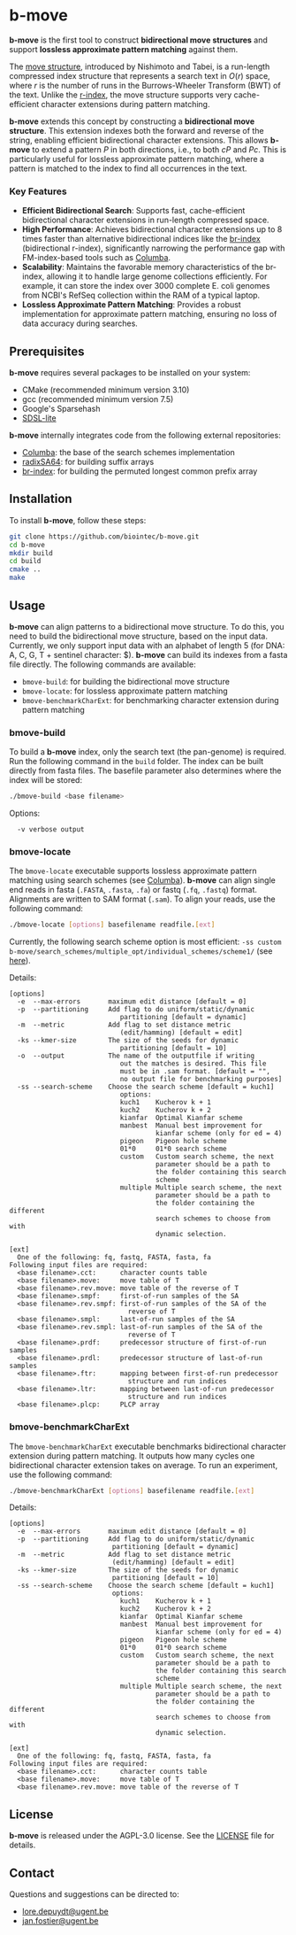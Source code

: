 # b-move

**b-move** is the first tool to construct **bidirectional move structures** and support **lossless approximate pattern matching** against them.

The [move structure](https://drops.dagstuhl.de/entities/document/10.4230/LIPIcs.ICALP.2021.101), introduced by Nishimoto and Tabei, is a run-length compressed index structure that represents a search text in $O(r)$ space, where $r$ is the number of runs in the Burrows-Wheeler Transform (BWT) of the text. Unlike the [r-index](https://github.com/nicolaprezza/r-index), the move structure supports very cache-efficient character extensions during pattern matching.

**b-move** extends this concept by constructing a **bidirectional move structure**. This extension indexes both the forward and reverse of the string, enabling efficient bidirectional character extensions. This allows **b-move** to extend a pattern $P$ in both directions, i.e., to both $cP$ and $Pc$. This is particularly useful for lossless approximate pattern matching, where a pattern is matched to the index to find all occurrences in the text.

### Key Features

* **Efficient Bidirectional Search**: Supports fast, cache-efficient bidirectional character extensions in run-length compressed space.
* **High Performance**: Achieves bidirectional character extensions up to 8 times faster than alternative bidirectional indices like the [br-index](https://github.com/U-Ar/br-index) (bidirectional r-index), significantly narrowing the performance gap with FM-index-based tools such as [Columba](https://github.com/biointec/columba).
* **Scalability**: Maintains the favorable memory characteristics of the br-index, allowing it to handle large genome collections efficiently. For example, it can store the index over 3000 complete E. coli genomes from NCBI's RefSeq collection within the RAM of a typical laptop.
* **Lossless Approximate Pattern Matching**: Provides a robust implementation for approximate pattern matching, ensuring no loss of data accuracy during searches.

## Prerequisites

**b-move** requires several packages to be installed on your system:
* CMake (recommended minimum version 3.10)
* gcc (recommended minimum version 7.5)
* Google's Sparsehash
* [SDSL-lite](https://github.com/simongog/sdsl-lite)

**b-move** internally integrates code from the following external repositories:
* [Columba](https://github.com/biointec/columba): the base of the search schemes implementation
* [radixSA64](https://github.com/mariusmni/radixSA64): for building suffix arrays
* [br-index](https://github.com/U-Ar/br-index): for building the permuted longest common prefix array

<!-- How to install these packages:

As a root, execute the following commands:

on Redhat / Fedora distributions
```bash
yum install cmake
yum install sparsehash-devel
``` 

on Ubuntu / Debian distributions
```bash
apt-get install cmake
apt-get install libsparsehash-dev
```   -->

## Installation

To install **b-move**, follow these steps:

```bash
git clone https://github.com/biointec/b-move.git
cd b-move
mkdir build
cd build
cmake ..
make 
```

## Usage
**b-move** can align patterns to a bidirectional move structure. To do this, you need to build the bidirectional move structure, based on the input data. Currently, we only support input data with an alphabet of length 5 (for DNA: A, C, G, T + sentinel character: $). **b-move** can build its indexes from a fasta file directly. The following commands are available:
* `bmove-build`: for building the bidirectional move structure
* `bmove-locate`: for lossless approximate pattern matching
* `bmove-benchmarkCharExt`: for benchmarking character extension during pattern matching


### bmove-build

To build a **b-move** index, only the search text (the pan-genome) is required. Run the following command in the `build` folder. The index can be built directly from fasta files. The basefile parameter also determines where the index will be stored:

```bash
./bmove-build <base filename>
```

Options:

```
  -v verbose output
```
 
### bmove-locate
The `bmove-locate` executable supports lossless approximate pattern matching using search schemes (see [Columba](https://github.com/biointec/columba)). **b-move** can align single end reads in fasta (`.FASTA`, `.fasta`, `.fa`) or fastq (`.fq`, `.fastq`) format. Alignments are written to SAM format (`.sam`). To align your reads, use the following command: 

```bash
./bmove-locate [options] basefilename readfile.[ext]
```

Currently, the following search scheme option is most efficient: `-ss custom b-move/search_schemes/multiple_opt/individual_schemes/scheme1/` (see [here](https://doi.org/10.1007/978-1-0716-3989-4_11)).

Details:
```
[options]
  -e  --max-errors       maximum edit distance [default = 0]
  -p  --partitioning     Add flag to do uniform/static/dynamic 
                            partitioning [default = dynamic]
  -m  --metric           Add flag to set distance metric 
                            (edit/hamming) [default = edit]
  -ks --kmer-size        The size of the seeds for dynamic 
                            partitioning [default = 10]
  -o  --output           The name of the outputfile if writing 
                            out the matches is desired. This file 
                            must be in .sam format. [default = "", 
                            no output file for benchmarking purposes]
  -ss --search-scheme    Choose the search scheme [default = kuch1]
                            options:
                            kuch1    Kucherov k + 1
                            kuch2    Kucherov k + 2
                            kianfar  Optimal Kianfar scheme
                            manbest  Manual best improvement for 
                                     kianfar scheme (only for ed = 4)
                            pigeon   Pigeon hole scheme
                            01*0     01*0 search scheme
                            custom   Custom search scheme, the next 
                                     parameter should be a path to 
                                     the folder containing this search 
                                     scheme
                            multiple Multiple search scheme, the next 
                                     parameter should be a path to 
                                     the folder containing the different 
                                     search schemes to choose from with 
                                     dynamic selection.

[ext]
  One of the following: fq, fastq, FASTA, fasta, fa
Following input files are required:
  <base filename>.cct:      character counts table
  <base filename>.move:     move table of T
  <base filename>.rev.move: move table of the reverse of T
  <base filename>.smpf:     first-of-run samples of the SA
  <base filename>.rev.smpf: first-of-run samples of the SA of the 
                              reverse of T
  <base filename>.smpl:     last-of-run samples of the SA
  <base filename>.rev.smpl: last-of-run samples of the SA of the 
                              reverse of T
  <base filename>.prdf:     predecessor structure of first-of-run samples
  <base filename>.prdl:     predecessor structure of last-of-run samples
  <base filename>.ftr:      mapping between first-of-run predecessor 
                              structure and run indices
  <base filename>.ltr:      mapping between last-of-run predecessor 
                              structure and run indices
  <base filename>.plcp:     PLCP array
```
 
### bmove-benchmarkCharExt
The `bmove-benchmarkCharExt` executable benchmarks bidirectional character extension during pattern matching. It outputs how many cycles one bidirectional character extension takes on average. To run an experiment, use the following command:

```bash
./bmove-benchmarkCharExt [options] basefilename readfile.[ext]
```

Details:
```
[options]
  -e  --max-errors       maximum edit distance [default = 0]
  -p  --partitioning     Add flag to do uniform/static/dynamic 
                          partitioning [default = dynamic]
  -m  --metric           Add flag to set distance metric 
                          (edit/hamming) [default = edit]
  -ks --kmer-size        The size of the seeds for dynamic 
                          partitioning [default = 10]
  -ss --search-scheme    Choose the search scheme [default = kuch1]
                          options:
                            kuch1    Kucherov k + 1
                            kuch2    Kucherov k + 2
                            kianfar  Optimal Kianfar scheme
                            manbest  Manual best improvement for 
                                     kianfar scheme (only for ed = 4)
                            pigeon   Pigeon hole scheme
                            01*0     01*0 search scheme
                            custom   Custom search scheme, the next 
                                     parameter should be a path to 
                                     the folder containing this search 
                                     scheme
                            multiple Multiple search scheme, the next 
                                     parameter should be a path to 
                                     the folder containing the different 
                                     search schemes to choose from with 
                                     dynamic selection.

[ext]
  One of the following: fq, fastq, FASTA, fasta, fa
Following input files are required:
  <base filename>.cct:      character counts table
  <base filename>.move:     move table of T
  <base filename>.rev.move: move table of the reverse of T
```

## License

**b-move** is released under the AGPL-3.0 license. See the [LICENSE](LICENSE) file for details.

## Contact

Questions and suggestions can be directed to: 
* lore.depuydt@ugent.be
* jan.fostier@ugent.be
